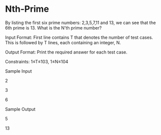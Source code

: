 Nth-Prime
=========
By listing the first six prime numbers: 2,3,5,7,11 and 13, we can see that the 6th prime is 13. What is the N'th prime number?


Input Format: First line contains T that denotes the number of test cases. This is followed by T lines, each containing an integer, N.


Output Format:  Print the required answer for each test case.


Constraints:  1≤T≤103, 1≤N≤104


Sample Input


2


3


6


Sample Output


5


13

